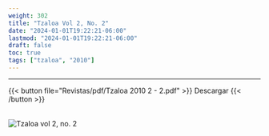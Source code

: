 ```yaml
---
weight: 302
title: "Tzaloa Vol 2, No. 2"
date: "2024-01-01T19:22:21-06:00"
lastmod: "2024-01-01T19:22:21-06:00"
draft: false
toc: true
tags: ["tzaloa", "2010"]
---
```

- - - - - - - - -
{{< button file="Revistas/pdf/Tzaloa 2010 2 - 2.pdf" >}}   Descargar {{< /button >}} 
######
![Tzaloa vol 2, no. 2](images/portada/2-2.jpeg)